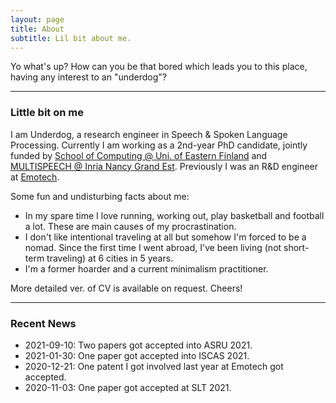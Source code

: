 ```yaml
---
layout: page
title: About
subtitle: Lil bit about me.
---
```


Yo what's up? How can you be that bored which leads you to this place, having any interest to an "underdog"?

-------------------
### Little bit on me
I am Underdog, a research engineer in Speech & Spoken Language Processing. Currently I am working as a 2nd-year PhD candidate, jointly funded by [School of Computing @ Uni. of Eastern Finland](http://www.uef.fi/en/web/cs) and [MULTISPEECH @ Inria Nancy Grand Est](https://team.inria.fr/multispeech/). Previously I was an R&D engineer at [Emotech](https://www.linkedin.com/company/emotech-ltd/).

Some fun and undisturbing facts about me:
* In my spare time I love running, working out, play basketball and football a lot. These are main causes of my procrastination.
* I don't like intentional traveling at all but somehow I'm forced to be a nomad. Since the first time I went abroad, I've been living (not short-term traveling) at 6 cities in 5 years.
* I'm a former hoarder and a current minimalism practitioner.

More detailed ver. of CV is available on request. Cheers!

-------------------
### Recent News
* 2021-09-10: Two papers got accepted into ASRU 2021.
* 2021-01-30: One paper got accepted into ISCAS 2021.
* 2020-12-21: One patent I got involved last year at Emotech got accepted.
* 2020-11-03: One paper got accepted at SLT 2021.
